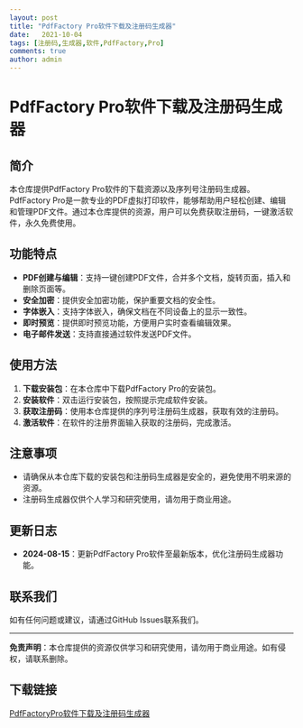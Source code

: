 ```yaml
---
layout: post
title: "PdfFactory Pro软件下载及注册码生成器"
date:   2021-10-04
tags: [注册码,生成器,软件,PdfFactory,Pro]
comments: true
author: admin
---
```

# PdfFactory Pro软件下载及注册码生成器

## 简介

本仓库提供PdfFactory Pro软件的下载资源以及序列号注册码生成器。PdfFactory Pro是一款专业的PDF虚拟打印软件，能够帮助用户轻松创建、编辑和管理PDF文件。通过本仓库提供的资源，用户可以免费获取注册码，一键激活软件，永久免费使用。

## 功能特点

- **PDF创建与编辑**：支持一键创建PDF文件，合并多个文档，旋转页面，插入和删除页面等。
- **安全加密**：提供安全加密功能，保护重要文档的安全性。
- **字体嵌入**：支持字体嵌入，确保文档在不同设备上的显示一致性。
- **即时预览**：提供即时预览功能，方便用户实时查看编辑效果。
- **电子邮件发送**：支持直接通过软件发送PDF文件。

## 使用方法

1. **下载安装包**：在本仓库中下载PdfFactory Pro的安装包。
2. **安装软件**：双击运行安装包，按照提示完成软件安装。
3. **获取注册码**：使用本仓库提供的序列号注册码生成器，获取有效的注册码。
4. **激活软件**：在软件的注册界面输入获取的注册码，完成激活。

## 注意事项

- 请确保从本仓库下载的安装包和注册码生成器是安全的，避免使用不明来源的资源。
- 注册码生成器仅供个人学习和研究使用，请勿用于商业用途。

## 更新日志

- **2024-08-15**：更新PdfFactory Pro软件至最新版本，优化注册码生成器功能。

## 联系我们

如有任何问题或建议，请通过GitHub Issues联系我们。

---

**免责声明**：本仓库提供的资源仅供学习和研究使用，请勿用于商业用途。如有侵权，请联系删除。

## 下载链接

[PdfFactoryPro软件下载及注册码生成器](https://pan.quark.cn/s/66db3ed7ad76)